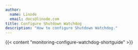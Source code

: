 ```yaml
---
author:
  name: Linode
  email: docs@linode.com
title: Configure Shutdown Watchdog
description: "How to configure Shutdown Watchdog."
---
```


{{< content "monitoring-configure-watchdog-shortguide" >}}